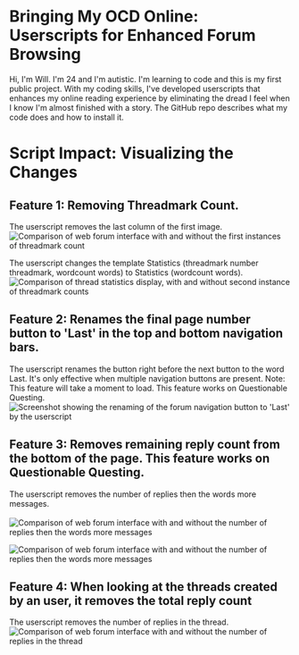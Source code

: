 # Bringing My OCD Online: Userscripts for Enhanced Forum Browsing

 Hi, I'm Will. I'm 24 and I'm autistic. I'm learning to code and this is my first public project. With my coding skills, I've developed userscripts that enhances my online reading experience by eliminating the dread I feel when I know I'm almost finished with a story. The GitHub repo describes what my code does and how to install it.		
		

# 									Script Impact: Visualizing the Changes
		

## Feature 1: Removing Threadmark Count. 
 The userscript removes the last column of the first image.		
 ![Comparison of web forum interface with and without the first instances of threadmark count](https://github.com/wkrouse/Bringing-My-OCD-Online/blob/main/images/1st%20threadmark%20count%20removal.png?raw=true)


 The userscript changes the template Statistics (threadmark number threadmark, wordcount words) to Statistics (wordcount words). 		
 ![Comparison of thread statistics display, with and without second instance of threadmark counts](https://github.com/wkrouse/Bringing-My-OCD-Online/blob/main/images/2nd%20Threadmark%20count%20removal.png?raw=true)	

## Feature 2: Renames the final page number button to 'Last' in the top and bottom navigation bars. 

 The userscript renames the button right before the next button to the word Last. It's  only effective when multiple navigation buttons are present. Note: This feature will take a moment to load. This feature works on Questionable Questing.	
   ![Screenshot showing the renaming of the forum navigation button to 'Last' by the userscript](https://github.com/wkrouse/Bringing-My-OCD-Online/blob/main/images/Rename%20last%20page%20button.png?raw=true)	

## Feature 3: Removes remaining reply count from the bottom of the page. This feature works on Questionable Questing.
 The userscript removes the number of replies then the words more messages.<br>		
 ![Comparison of web forum interface with and without the number of replies then the words more messages](https://github.com/wkrouse/Bringing-My-OCD-Online/blob/main/images/remaining%20reply%20count%20remover%20horizontal.png?raw=true)	

![Comparison of web forum interface with and without the number of replies then the words more messages](https://github.com/wkrouse/Bringing-My-OCD-Online/blob/main/images/remaining%20reply%20count%20remover%20vertical.png?raw=true)	

## Feature 4: When looking at the threads created by an user, it removes the total reply count		
 The userscript removes the number of replies in the thread.
 ![Comparison of web forum interface with and without the number of replies in the thread](https://github.com/wkrouse/Bringing-My-OCD-Online/blob/main/images/2nd%20Threadmark%20count%20remover.png?raw=true)	
 
